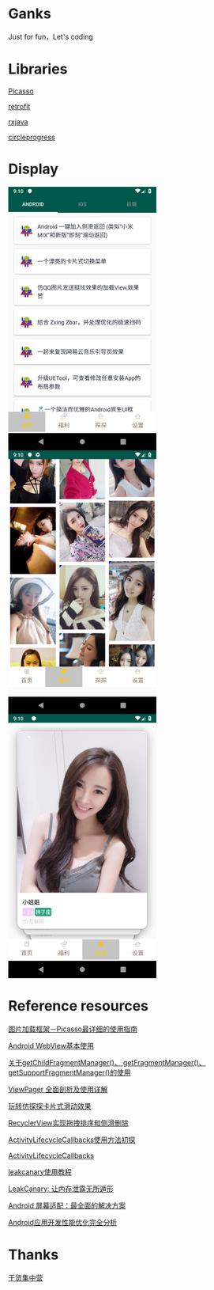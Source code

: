 # Ganks
Just for fun，Let's coding

# Libraries

[Picasso](https://github.com/square/picasso)

[retrofit](https://github.com/square/retrofit)

[rxjava](https://github.com/ReactiveX/RxJava)

[circleprogress](https://github.com/lzyzsd/CircleProgress)

# Display

<img src="https://github.com/xianfeng92/Ganks/blob/master/images/Screenshot_1549876211.png" width="300" hegiht="200" align=center />

<img src="https://github.com/xianfeng92/Ganks/blob/master/images/Screenshot_1549876221.png" width="300" hegiht="200" align=center />

<img src="https://github.com/xianfeng92/Ganks/blob/master/images/Screenshot_1549876225.png" width="300" hegiht="200" align=center />

# Reference resources

[图片加载框架－Picasso最详细的使用指南](https://www.jianshu.com/p/c68a3b9ca07a)

[Android WebView基本使用](https://blog.csdn.net/lowprofile_coding/article/details/77928614)

[关于getChildFragmentManager()、 getFragmentManager()、getSupportFragmentManager()的使用](https://blog.csdn.net/u013531824/article/details/49333343)

[ViewPager 全面剖析及使用详解](https://www.jianshu.com/p/e5abbda4a71c)

[玩转仿探探卡片式滑动效果](https://yuqirong.me/2017/03/05/%E7%8E%A9%E8%BD%AC%E4%BB%BF%E6%8E%A2%E6%8E%A2%E5%8D%A1%E7%89%87%E5%BC%8F%E6%BB%91%E5%8A%A8%E6%95%88%E6%9E%9C/)

[RecyclerView实现拖拽排序和侧滑删除](https://yuqirong.me/2017/02/03/RecyclerView%E5%AE%9E%E7%8E%B0%E6%8B%96%E6%8B%BD%E6%8E%92%E5%BA%8F%E5%92%8C%E4%BE%A7%E6%BB%91%E5%88%A0%E9%99%A4/)

[ActivityLifecycleCallbacks使用方法初探](https://blog.csdn.net/tongcpp/article/details/40344871)

[ActivityLifecycleCallbacks](https://www.jianshu.com/p/75a5c24174b2)

[leakcanary使用教程](https://www.liaohuqiu.net/cn/posts/leak-canary-read-me/)

[LeakCanary: 让内存泄露无所遁形](https://www.liaohuqiu.net/cn/posts/leak-canary/)

[Android 屏幕适配：最全面的解决方案](https://www.jianshu.com/p/ec5a1a30694b)

[Android应用开发性能优化完全分析](https://blog.csdn.net/yanbober/article/details/48394201)

# Thanks

[干货集中营](https://gank.io/api)
